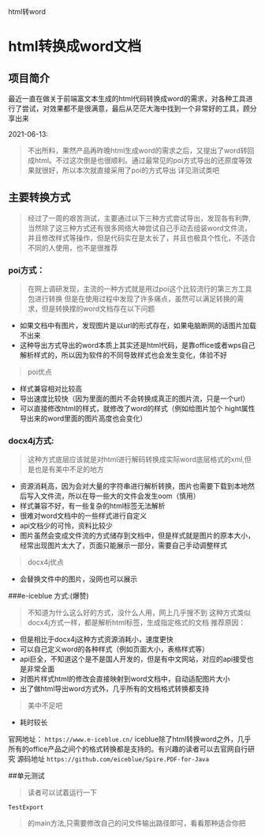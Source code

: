 html转word
<h1>html转换成word文档</h1>

## 项目简介

最近一直在做关于前端富文本生成的html代码转换成word的需求，对各种工具进行了尝试，对效果都不是很满意，最后从茫茫大海中找到一个非常好的工具，顾分享出来

2021-06-13:
> 不出所料，果然产品再昨晚html生成word的需求之后，又提出了word转回成html。不过这次倒是也很顺利。通过最常见的poi方式导出的还原度等效果就很好，所以本次就直接采用了poi的方式导出
> 详见测试类吧

## 主要转换方式
>经过了一周的艰苦测试，主要通过以下三种方式尝试导出，发现各有利弊,当然除了这三种方式还有很多网络大神尝试自己手动去组装word文件流，并且修改样式等操作，但是代码实在是太长了，并且也极具个性化，不适合不同的人使用，也不是很推荐

### poi方式：
>在网上调研发现，主流的一种方式就是用过poi这个比较流行的第三方工具包进行转换
但是在使用过程中发现了许多痛点，虽然可以满足转换的需求，但是转换撑的word文档存在以下问题
  - 如果文档中有图片，发现图片是以url的形式存在，如果电脑断网的话图片加载不出来
  - 这种导出方式导出的word本质上其实还是html代码，是靠office或者wps自己解析样式的，所以因为软件的不同导致样式也会发生变化，体验不好
>poi优点
 - 样式兼容相对比较高
 - 导出速度比较快（因为里面的图片不会转换成真正的图片流，只是一个url）
 - 可以直接修改html的样式，就修改了word的样式（例如给图片加个 hight属性 导出来的word里面的图片高度也会变化）

### docx4j方式:
>这种方式底层应该就是对html进行解码转换成实际word底层格式的xml,但是也是有美中不足的地方
 - 资源消耗高，因为会对大量的字符串进行解析转换，图片也需要下载到本地然后写入文件流，所以在导一些大的文件会发生oom（慎用）
 - 样式兼容不好，有一些复杂的html标签无法解析
 - 很难对word文档中的一些样式进行自定义
 - api文档少的可怜，资料比较少
 - 图片虽然会变成文件流的方式储存到文档中，但是样式就是图片的原本大小，经常出现图片太大了，页面只能展示一部分，需要自己手动调整样式
>docx4j优点
 - 会替换文件中的图片，没网也可以展示

###e-iceblue 方式:(爆赞)
>不知道为什么这么好的方式，没什么人用，网上几乎搜不到
> 这种方式类似docx4j方式一样，都是解析html标签，生成指定格式的文档 推荐原因：
 - 但是相比于docx4j这种方式资源消耗小，速度更快
 - 可以自己定义word的各种样式（例如页面大小，表格样式等）
 - api巨全，不知道这个是不是国人开发的，但是有中文网站，对应的api接受也是非常全面
 - 对图片样式html的修改会直接映射到word文档中，自动适配图片大小
 - 出了做html导出word方式外，几乎所有的文档格式转换都支持

>美中不足吧
 - 耗时较长

官网地址：
`https://www.e-iceblue.cn/`
iceblue除了html转换word之外，几乎所有的office产品之间个的格式转换都是支持的。有兴趣的读者可以去官网自行研究
源码地址
`https://github.com/eiceblue/Spire.PDF-for-Java`

##单元测试
>读者可以试着运行一下

`TestExport`

>的main方法,只需要修改自己的问文件输出路径即可，看看那种适合你把
